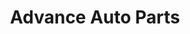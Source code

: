 ---
title: "Advance Auto Parts"
url: /lincoln/advance-auto-parts-cornhusker-highway/
shop: Autoteile
---